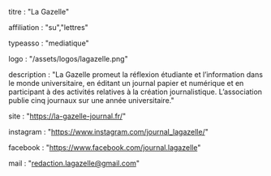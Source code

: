 titre : "La Gazelle"

affiliation : "su","lettres"

typeasso : "mediatique"

logo : "/assets/logos/lagazelle.png"

description : "La Gazelle promeut la réflexion étudiante et l’information dans le monde universitaire, en éditant un journal papier et numérique et en participant à des activités relatives à la création journalistique. L’association publie cinq journaux sur une année universitaire."

site : "https://la-gazelle-journal.fr/"

instagram : "https://www.instagram.com/journal_lagazelle/"

facebook : "https://www.facebook.com/journal.lagazelle"

mail : "redaction.lagazelle@gmail.com"